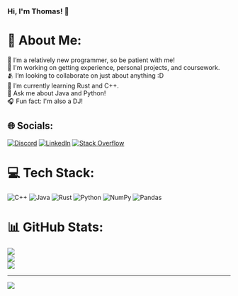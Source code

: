 ### Hi, I'm Thomas! 👋

<!--
**tsa7/tsa7** is a ✨ _special_ ✨ repository because its `README.md` (this file) appears on your GitHub profile.

Here are some ideas to get you started:

- 🔭 I’m currently working on ...
- 🌱 I’m currently learning ...
- 👯 I’m looking to collaborate on ...
- 🤔 I’m looking for help with ...
- 💬 Ask me about ...
- 📫 How to reach me: ...
- 😄 Pronouns: ...
- ⚡ Fun fact: ...
-->

# 💫 About Me:
🌱 I’m a relatively new programmer, so be patient with me!<br>🤝 I'm working on getting experience, personal projects, and coursework.<br>🫂 I’m looking to collaborate on just about anything :D<br>🚀 I’m currently learning Rust and C++.<br>👋 Ask me about Java and Python!<br>🎧 Fun fact: I'm also a DJ!


## 🌐 Socials:
[![Discord](https://img.shields.io/badge/Discord-%237289DA.svg?logo=discord&logoColor=white)](https://discord.gg/xGkqmD9e8g) [![LinkedIn](https://img.shields.io/badge/LinkedIn-%230077B5.svg?logo=linkedin&logoColor=white)](https://linkedin.com/in/thomas-masha-932950263) [![Stack Overflow](https://img.shields.io/badge/-Stackoverflow-FE7A16?logo=stack-overflow&logoColor=white)](https://stackoverflow.com/users/21090094) 

# 💻 Tech Stack:
![C++](https://img.shields.io/badge/c++-%2300599C.svg?style=for-the-badge&logo=c%2B%2B&logoColor=white) ![Java](https://img.shields.io/badge/java-%23ED8B00.svg?style=for-the-badge&logo=java&logoColor=white) ![Rust](https://img.shields.io/badge/rust-%23000000.svg?style=for-the-badge&logo=rust&logoColor=white) ![Python](https://img.shields.io/badge/python-3670A0?style=for-the-badge&logo=python&logoColor=ffdd54) ![NumPy](https://img.shields.io/badge/numpy-%23013243.svg?style=for-the-badge&logo=numpy&logoColor=white) ![Pandas](https://img.shields.io/badge/pandas-%23150458.svg?style=for-the-badge&logo=pandas&logoColor=white)
# 📊 GitHub Stats:
![](https://github-readme-stats.vercel.app/api?username=tsa7&theme=nightowl&hide_border=false&include_all_commits=true&count_private=false)<br/>
![](https://github-readme-streak-stats.herokuapp.com/?user=tsa7&theme=nightowl&hide_border=false)<br/>
![](https://github-readme-stats.vercel.app/api/top-langs/?username=tsa7&theme=nightowl&hide_border=false&include_all_commits=true&count_private=false&layout=compact)

---
[![](https://visitcount.itsvg.in/api?id=tsa7&icon=0&color=1)](https://visitcount.itsvg.in)

<!-- Proudly created with GPRM ( https://gprm.itsvg.in ) -->
